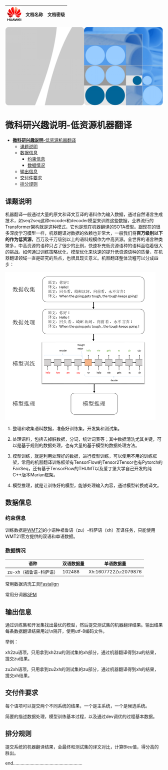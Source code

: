 | ![image-20210827220008720](README.assets/image-20210827220008720.png) | 文档名称 | 文档密级 |
| :----------------------------------------------------------: | :------: | :------: |

![image-20210827214548381](README.assets/image-20210827214548381.png)

# **微科研兴趣说明**-低资源机器翻译

- [**微科研兴趣说明**-低资源机器翻译](#微科研兴趣说明-低资源机器翻译)
  - [课题说明](#课题说明)
  - [数据信息](#数据信息)
    - [约束信息](#约束信息)
    - [数据情况](#数据情况)
  - [输出信息](#输出信息)
  - [交付件要求](#交付件要求)
  - [排分规则](#排分规则)

## 课题说明

​		机器翻译一般通过大量的原文和译文互译的语料作为输入数据，通过自然语言生成技术，如seq2seq这种encoder和decoder模型来训练这些数据，业界流行的Transformer架构就是这种模式，它也是现在机器翻译的SOTA模型。跟现在的很多深度学习模型一样，机器翻译对数据的依赖也非常大，一般我们将**百万级别以下的作为低资源**，百万及千万级别以上的语料规模作为中高资源。全世界的语言种类繁多，中高资源的语种只占了很少的比例，快速补充低资源语种的语料面临着很大的挑战。如何通过训练策略优化，模型优化来快速的提升低资源语种的质量，在机器翻译领域一直是研究的热点，也很具现实意义。机器翻译整体流程可以分成四步：

![image-20210827214754951](README.assets/image-20210827214754951.png)

1. 整理和收集语料数据，准备好训练集，开发集和测试集。

2. 处理语料，包括去掉脏数据，分词，统计词表等；其中数据清洗尤其关键，可以是基于规则的数据处理，也有大量的基于模型的数据处理方法。

3. 模型训练，就是利用处理好的数据，进行模型训练，可以使用不用的训练框架，常用的机器翻译训练框架有TensorFlow的Tensor2Tensor也有Pytorch的FairSeq，还有基于TensorFlow的THUMT以及爱丁堡大学自己开发的纯C++版本Marian框架。

4. 模型推理，就是让训练好的模型，能够处理输入内容，通过模型转换成译文。

## 数据信息

### 约束信息

训练数据是[WMT21](http://statmt.org/wmt21/translation-task.html)的小语种祖鲁语（zu）-科萨语（xh）互译任务，只能使用WMT21官方提供的双语和单语数据。

### 数据情况

| 语种                   | 双语数据量 | 单语数据量           |
| ---------------------- | ---------- | -------------------- |
| zu-xh（祖鲁语-科萨语） | 102488     | Xh:1607722Zu:2079876 |

常用数据清洗工具[Fastalign](https://github.com/clab/fast_align)

常用分词器[SPM](https://github.com/google/sentencepiece)

## 输出信息

通过训练集和开发集找出最优的模型，然后提交测试集的机器翻译结果。输出结果每条数据翻译结果用过\n隔开，使用utf-8编码文件。

举例：

xh2zu语项，只用拿到xh2zu的测试集的xh部分，通过机器翻译得到zu的结果，提交zu结果。

zu2xh语项，只用拿到zu2xh的测试集的zu部分，通过机器翻译得到xh的结果，提交xh结果。

## 交付件要求

每个语项可以提交两个不同系统的结果，一个是主系统，一个是候选系统。

简要的描述数据处理，模型训练基本过程，以及通过dev调优的过程基本数据。

## 排分规则

提交系统的机器翻译结果，会最终和测试集的译文对比，计算Bleu值，得分高的胜出。

end.......................................................
